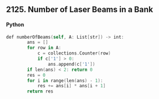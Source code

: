 ## 2125. Number of Laser Beams in a Bank

#### Python
```swift
def numberOfBeams(self, A: List[str]) -> int:
        ans = []
        for row in A:
            c = collections.Counter(row)
            if c['1'] > 0:
                ans.append(c['1'])
        if len(ans) < 2: return 0
        res = 0
        for i in range(len(ans) - 1):
            res += ans[i] * ans[i + 1]
        return res
```
